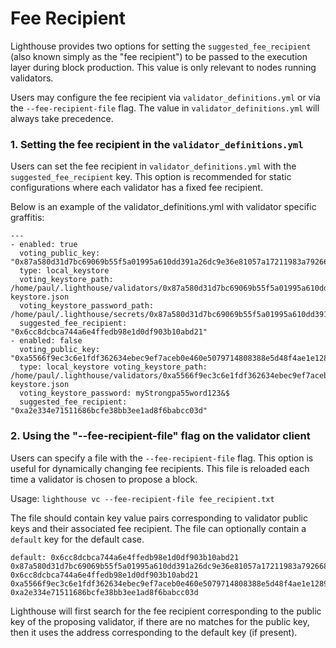 # Fee Recipient

Lighthouse provides two options for setting the `suggested_fee_recipient` (also known simply as the
"fee recipient") to be passed to the execution layer during block production. This value is only
relevant to nodes running validators.

Users may configure the fee recipient via `validator_definitions.yml` or via the
`--fee-recipient-file` flag. The value in `validator_definitions.yml` will always take precedence.

### 1. Setting the fee recipient in the `validator_definitions.yml`

Users can set the fee recipient in `validator_definitions.yml` with the `suggested_fee_recipient`
key. This option is recommended for static configurations where each validator has a fixed fee
recipient.

Below is an example of the validator_definitions.yml with validator specific graffitis:
```
---
- enabled: true
  voting_public_key: "0x87a580d31d7bc69069b55f5a01995a610dd391a26dc9e36e81057a17211983a79266800ab8531f21f1083d7d84085007"
  type: local_keystore
  voting_keystore_path: /home/paul/.lighthouse/validators/0x87a580d31d7bc69069b55f5a01995a610dd391a26dc9e36e81057a17211983a79266800ab8531f21f1083d7d84085007/voting-keystore.json
  voting_keystore_password_path: /home/paul/.lighthouse/secrets/0x87a580d31d7bc69069b55f5a01995a610dd391a26dc9e36e81057a17211983a79266800ab8531f21f1083d7d84085007
  suggested_fee_recipient: "0x6cc8dcbca744a6e4ffedb98e1d0df903b10abd21"
- enabled: false
  voting_public_key: "0xa5566f9ec3c6e1fdf362634ebec9ef7aceb0e460e5079714808388e5d48f4ae1e12897fed1bea951c17fa389d511e477"
  type: local_keystore voting_keystore_path: /home/paul/.lighthouse/validators/0xa5566f9ec3c6e1fdf362634ebec9ef7aceb0e460e5079714808388e5d48f4ae1e12897fed1bea951c17fa389d511e477/voting-keystore.json
  voting_keystore_password: myStrongpa55word123&$
  suggested_fee_recipient: "0xa2e334e71511686bcfe38bb3ee1ad8f6babcc03d"
```

### 2. Using the "--fee-recipient-file" flag on the validator client

Users can specify a file with the `--fee-recipient-file` flag. This option is useful for dynamically
changing fee recipients. This file is reloaded each time a validator is chosen to propose a block.

Usage:
`lighthouse vc --fee-recipient-file fee_recipient.txt`

The file should contain key value pairs corresponding to validator public keys and their associated
fee recipient. The file can optionally contain a `default` key for the default case.

```
default: 0x6cc8dcbca744a6e4ffedb98e1d0df903b10abd21
0x87a580d31d7bc69069b55f5a01995a610dd391a26dc9e36e81057a17211983a79266800ab8531f21f1083d7d84085007: 0x6cc8dcbca744a6e4ffedb98e1d0df903b10abd21
0xa5566f9ec3c6e1fdf362634ebec9ef7aceb0e460e5079714808388e5d48f4ae1e12897fed1bea951c17fa389d511e477: 0xa2e334e71511686bcfe38bb3ee1ad8f6babcc03d
```

Lighthouse will first search for the fee recipient corresponding to the public key of the proposing
validator, if there are no matches for the public key, then it uses the address corresponding to the
default key (if present).
